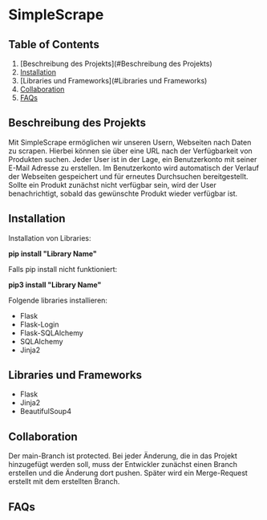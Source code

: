 # SimpleScrape

## Table of Contents
1. [Beschreibung des Projekts](#Beschreibung des Projekts)
2. [Installation](#Installation)
3. [Libraries und Frameworks](#Libraries und Frameworks)
4. [Collaboration](#collaboration)
5. [FAQs](#faqs)

## Beschreibung des Projekts
Mit SimpleScrape ermöglichen wir unseren Usern, Webseiten nach Daten zu scrapen. Hierbei können sie über eine URL nach der Verfügbarkeit von Produkten suchen. Jeder User ist in der Lage, ein Benutzerkonto mit seiner E-Mail Adresse zu erstellen. Im Benutzerkonto wird automatisch der Verlauf der Webseiten gespeichert und für erneutes Durchsuchen bereitgestellt. Sollte ein Produkt zunächst nicht verfügbar sein, wird der User benachrichtigt, sobald das gewünschte Produkt wieder verfügbar ist.

## Installation
Installation von Libraries:

**pip install "Library Name"**

Falls pip install nicht funktioniert:

**pip3 install "Library Name"**


Folgende libraries installieren:
- Flask
- Flask-Login
- Flask-SQLAlchemy
- SQLAlchemy
- Jinja2


## Libraries und Frameworks
- Flask
- Jinja2
- BeautifulSoup4

## Collaboration
Der main-Branch ist protected. Bei jeder Änderung, die in das Projekt hinzugefügt werden soll, muss der Entwickler zunächst einen Branch erstellen und die Änderung dort pushen. Später wird ein Merge-Request erstellt mit dem erstellten Branch.

## FAQs





